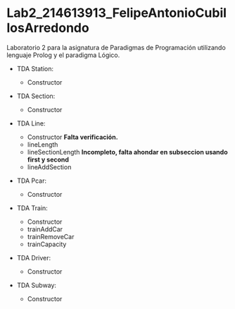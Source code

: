 # Lab2_214613913_FelipeAntonioCubillosArredondo
Laboratorio 2 para la asignatura de Paradigmas de Programación utilizando lenguaje Prolog y el paradigma Lógico.
* TDA Station:
    * Constructor
* TDA Section:
    * Constructor
* TDA Line:
    * Constructor **Falta verificación.**
    * lineLength
    * lineSectionLength **Incompleto, falta ahondar en subseccion usando first y second**
    * lineAddSection
* TDA Pcar:
    * Constructor

* TDA Train:
    * Constructor
    * trainAddCar
    * trainRemoveCar
    * trainCapacity

* TDA Driver:
    * Constructor

* TDA Subway:
    * Constructor